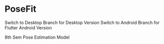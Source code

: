 # PoseFit
Switch to Desktop Branch for Desktop Version
Switch to Android Branch for Flutter Android Version


 8th Sem Pose Estimation Model
